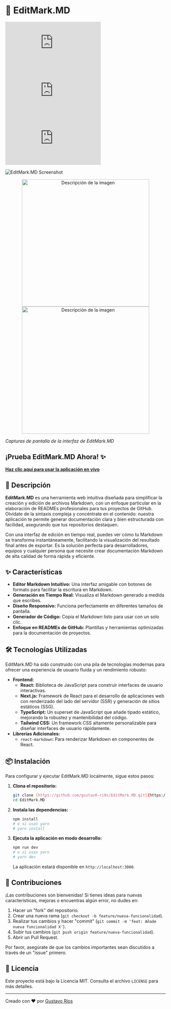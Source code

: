 # 📝 EditMark.MD 

[![GitHub license](https://img.shields.io/github/license/gustav0-ri0s/EditMark.MD)](https://github.com/gustav0-ri0s/EditMark.MD/blob/main/LICENSE)
[![GitHub stars](https://img.shields.io/github/stars/gustav0-ri0s/EditMark.MD?style=social)](https://github.com/gustav0-ri0s/EditMark.MD/stargazers)
[![GitHub forks](https://img.shields.io/github/forks/gustav0-ri0s/EditMark.MD?style=social)](https://github.com/gustav0-ri0s/EditMark.MD/network/members)

![EditMark.MD Screenshot](https://github.com/user-attachments/assets/13cc3a69-ef6e-490a-a608-30826addeab2)
<div align="center">
   <img src="https://github.com/user-attachments/assets/a7fccdef-7519-4dba-82bd-c28f6e24898c" width="400" alt="Descripción de la imagen">
   <img src="https://github.com/user-attachments/assets/388f67b5-e885-461c-a511-d1e5cd22e45b" width="400" alt="Descripción de la imagen">
</div>

_Capturas de pantalla de la interfaz de EditMark.MD_

## ¡Prueba EditMark.MD Ahora! ✨

**[Haz clic aquí para usar la aplicación en vivo](https://edit-mark-md.vercel.app/)**


## 🚀 Descripción

**EditMark.MD** es una herramienta web intuitiva diseñada para simplificar la creación y edición de archivos Markdown, con un enfoque particular en la elaboración de READMEs profesionales para tus proyectos de GitHub. Olvídate de la sintaxis compleja y concéntrate en el contenido: nuestra aplicación te permite generar documentación clara y bien estructurada con facilidad, asegurando que tus repositorios destaquen.

Con una interfaz de edición en tiempo real, puedes ver cómo tu Markdown se transforma instantáneamente, facilitando la visualización del resultado final antes de exportar. Es la solución perfecta para desarrolladores, equipos y cualquier persona que necesite crear documentación Markdown de alta calidad de forma rápida y eficiente.

## ✨ Características

* **Editor Markdown Intuitivo:** Una interfaz amigable con botones de formato para facilitar la escritura en Markdown.
* **Generación en Tiempo Real:** Visualiza el Markdown generado a medida que escribes.
* **Diseño Responsivo:** Funciona perfectamente en diferentes tamaños de pantalla.
* **Generador de Código:** Copia el Markdown listo para usar con un solo clic.
* **Enfoque en READMEs de GitHub:** Plantillas y herramientas optimizadas para la documentación de proyectos.

## 🛠️ Tecnologías Utilizadas

EditMark.MD ha sido construido con una pila de tecnologías modernas para ofrecer una experiencia de usuario fluida y un rendimiento robusto:

* **Frontend:**
    * **React:** Biblioteca de JavaScript para construir interfaces de usuario interactivas.
    * **Next.js:** Framework de React para el desarrollo de aplicaciones web con renderizado del lado del servidor (SSR) y generación de sitios estáticos (SSG).
    * **TypeScript:** Un superset de JavaScript que añade tipado estático, mejorando la robustez y mantenibilidad del código.
    * **Tailwind CSS:** Un framework CSS altamente personalizable para diseñar interfaces de usuario rápidamente.
* **Librerías Adicionales:**
    * `react-markdown`: Para renderizar Markdown en componentes de React.

## 📦 Instalación

Para configurar y ejecutar EditMark.MD localmente, sigue estos pasos:

1.  **Clona el repositorio:**
    ```bash
    git clone [https://github.com/gustav0-ri0s/EditMark.MD.git](https://github.com/gustav0-ri0s/EditMark.MD.git)
    cd EditMark.MD
    ```
2.  **Instala las dependencias:**
    ```bash
    npm install
    # o si usas yarn
    # yarn install
    ```
3.  **Ejecuta la aplicación en modo desarrollo:**
    ```bash
    npm run dev
    # o si usas yarn
    # yarn dev
    ```
    La aplicación estará disponible en `http://localhost:3000`.

## 🤝 Contribuciones

¡Las contribuciones son bienvenidas! Si tienes ideas para nuevas características, mejoras o encuentras algún error, no dudes en:

1.  Hacer un "fork" del repositorio.
2.  Crear una nueva rama (`git checkout -b feature/nueva-funcionalidad`).
3.  Realizar tus cambios y hacer "commit" (`git commit -m 'feat: Añade nueva funcionalidad X'`).
4.  Subir tus cambios (`git push origin feature/nueva-funcionalidad`).
5.  Abrir un Pull Request.

Por favor, asegúrate de que los cambios importantes sean discutidos a través de un "issue" primero.

## 📄 Licencia

Este proyecto está bajo la Licencia MIT. Consulta el archivo `LICENSE` para más detalles.

---

Creado con ❤️ por [Gustavo Ríos](https://github.com/gustav0-ri0s)

